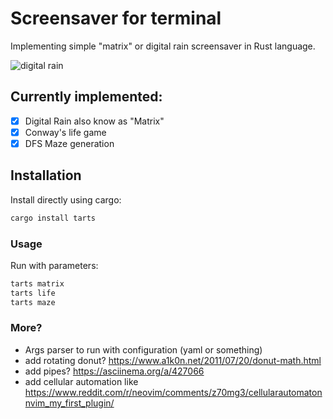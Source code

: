 # Screensaver for terminal

Implementing simple "matrix" or digital rain screensaver in Rust language.

![digital rain](https://i.imgur.com/OPKC7Rb.png)

## Currently implemented:

- [x] Digital Rain also know as "Matrix"
- [x] Conway's life game
- [x] DFS Maze generation

## Installation

Install directly using cargo:

```bash
cargo install tarts
```

### Usage

Run with parameters:

```bash
tarts matrix
tarts life
tarts maze
```

### More?

- Args parser to run with configuration (yaml or something)
- add rotating donut? https://www.a1k0n.net/2011/07/20/donut-math.html
- add pipes? https://asciinema.org/a/427066
- add cellular automation like https://www.reddit.com/r/neovim/comments/z70mg3/cellularautomatonnvim_my_first_plugin/
